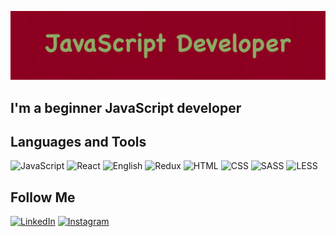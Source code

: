 ![Header](https://github.com/render89/render89/blob/main/Image.png)

## I'm a beginner JavaScript developer

## Languages and Tools
![JavaScript](https://img.shields.io/badge/-JavaScript-maroon?style=for-the-badge&logo=JavaScript&logoColor=yellow)
![React](https://img.shields.io/badge/-React-maroon?style=for-the-badge&logo=React&logoColor=green)
![English](https://img.shields.io/badge/-English-maroon?style=for-the-badge)
![Redux](https://img.shields.io/badge/-Redux-maroon?style=for-the-badge&logo=Redux&logoColor=blue)
![HTML](https://img.shields.io/badge/-HTML-maroon?style=for-the-badge&logo=html5&logoColor=yellow)
![CSS](https://img.shields.io/badge/-CSS-maroon?style=for-the-badge&logo=css3&logoColor=green)
![SASS](https://img.shields.io/badge/-SASS-maroon?style=for-the-badge&logo=sass&logoColor=blue)
![LESS](https://img.shields.io/badge/-LESS-maroon?style=for-the-badge&logo=less&logoColor=baige)
</div>

## Follow Me
[![LinkedIn](https://img.shields.io/badge/-LinkedIn-maroon?style=for-the-badge&logo=linkedIn&logoColor=blue)](https://www.linkedin.com/in/renderf/)
[![Instagram](https://img.shields.io/badge/-Instagram-maroon?style=for-the-badge&logo=instagram&logoColor=yellow)](https://www.instagram.com/antonfanin/)

